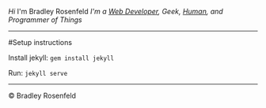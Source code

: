 _Hi_ I'm Bradley Rosenfeld _I'm a [Web Developer](http://bradleyrosenfeld.com/portfolio/), Geek, [Human](http://bradleyrosenfeld.com/contact/), and Programmer of Things_

---------------------------------------

#Setup instructions

Install jekyll: `gem install jekyll`

Run: `jekyll serve`

---------------------------------------

&copy; Bradley Rosenfeld
